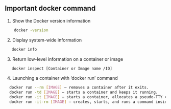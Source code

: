 ## Important docker command 

1. Show the Docker version information
```sh
    docker -version
```
2. Display system-wide information
 ```sh
    docker info
```
3. Return low-level information on a container or image
 ```sh
    docker inspect [Container or Image name /ID]
```
4. Launching a container with ‘docker run’ command
 ```sh
   docker run --rm [IMAGE] – removes a container after it exits.
   docker run -td [IMAGE] – starts a container and keeps it running.
   docker run -it [IMAGE] – starts a container, allocates a pseudo-TTY connected to the container’s stdin, and creates an interactive bash shell in the container.
   docker run -it-rm [IMAGE] – creates, starts, and runs a command inside the container. Once it executes the command, the container is removed.
```
